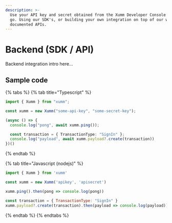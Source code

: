 ```yaml
---
description: >-
  Use your API key and secret obtained from the Xumm Developer Console & off you
  go. Using our SDK's, or building your own integration on top of our well
  documented APIs.
---
```


# Backend (SDK / API)

Backend integration intro here...

## Sample code

{% tabs %}
{% tab title="Typescript" %}
```typescript
import { Xumm } from "xumm";

const xumm = new Xumm("some-api-key", "some-secret-key");

(async () => {
  console.log("pong", await xumm.ping());

  const transaction = { TransactionType: "SignIn" };
  console.log("payload", await xumm.payload?.create(transaction)) 
})()
```
{% endtab %}

{% tab title="Javascript (nodejs)" %}
```javascript
import { Xumm } from 'xumm'

const xumm = new Xumm('apikey', 'apisecret')

xumm.ping().then(pong => console.log(pong))

const transaction = { TransactionType: "SignIn" }
xumm.payload?.create(transaction).then(payload => console.log(payload))
```
{% endtab %}
{% endtabs %}
